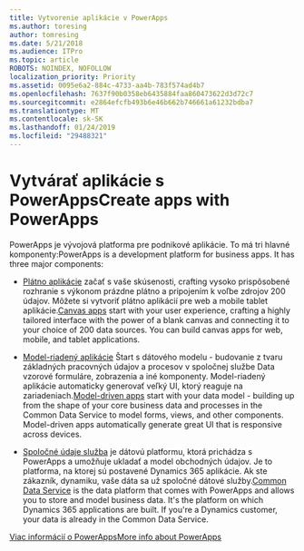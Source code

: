 ```yaml
---
title: Vytvorenie aplikácie v PowerApps
ms.author: toresing
author: tomresing
ms.date: 5/21/2018
ms.audience: ITPro
ms.topic: article
ROBOTS: NOINDEX, NOFOLLOW
localization_priority: Priority
ms.assetid: 0095e6a2-884c-4733-aa4b-783f574ad4b7
ms.openlocfilehash: 7637f90b0358eb6435884faa860473622d3d72c7
ms.sourcegitcommit: e2864efcfb493b6e46b662b746661a61232bdba7
ms.translationtype: MT
ms.contentlocale: sk-SK
ms.lasthandoff: 01/24/2019
ms.locfileid: "29488321"
---
```

# <a name="create-apps-with-powerapps"></a><span data-ttu-id="21b35-102">Vytvárať aplikácie s PowerApps</span><span class="sxs-lookup"><span data-stu-id="21b35-102">Create apps with PowerApps</span></span>

<span data-ttu-id="21b35-p101">PowerApps je vývojová platforma pre podnikové aplikácie. To má tri hlavné komponenty:</span><span class="sxs-lookup"><span data-stu-id="21b35-p101">PowerApps is a development platform for business apps. It has three major components:</span></span> 
  
- <span data-ttu-id="21b35-p102">[Plátno aplikácie](https://go.microsoft.com/fwlink/?linkid=874495) začať s vaše skúsenosti, crafting vysoko prispôsobené rozhranie s výkonom prázdne plátno a pripojením k voľbe zdrojov 200 údajov. Môžete si vytvoriť plátno aplikácií pre web a mobile tablet aplikácie.</span><span class="sxs-lookup"><span data-stu-id="21b35-p102">[Canvas apps](https://go.microsoft.com/fwlink/?linkid=874495) start with your user experience, crafting a highly tailored interface with the power of a blank canvas and connecting it to your choice of 200 data sources. You can build canvas apps for web, mobile, and tablet applications.</span></span> 
    
- <span data-ttu-id="21b35-p103">[Model-riadený aplikácie](https://go.microsoft.com/fwlink/?linkid=874496) Štart s dátového modelu - budovanie z tvaru základných pracovných údajov a procesov v spoločnej službe Data vzorové formuláre, zobrazenia a iné komponenty. Model-riadený aplikácie automaticky generovať veľký UI, ktorý reaguje na zariadeniach.</span><span class="sxs-lookup"><span data-stu-id="21b35-p103">[Model-driven apps](https://go.microsoft.com/fwlink/?linkid=874496) start with your data model - building up from the shape of your core business data and processes in the Common Data Service to model forms, views, and other components. Model-driven apps automatically generate great UI that is responsive across devices.</span></span> 
    
- <span data-ttu-id="21b35-p104">[Spoločné údaje služba](https://go.microsoft.com/fwlink/?linkid=874497) je dátovú platformu, ktorá prichádza s PowerApps a umožňuje ukladať a model obchodných údajov. Je to platforma, na ktorej sú postavené Dynamics 365 aplikácie. Ak ste zákazník, dynamiku, vaše dáta sa už spoločné dátové služby.</span><span class="sxs-lookup"><span data-stu-id="21b35-p104">[Common Data Service](https://go.microsoft.com/fwlink/?linkid=874497) is the data platform that comes with PowerApps and allows you to store and model business data. It's the platform on which Dynamics 365 applications are built. If you're a Dynamics customer, your data is already in the Common Data Service.</span></span> 
    
[<span data-ttu-id="21b35-112">Viac informácií o PowerApps</span><span class="sxs-lookup"><span data-stu-id="21b35-112">More info about PowerApps</span></span>](https://go.microsoft.com/fwlink/?linkid=874498)
  

